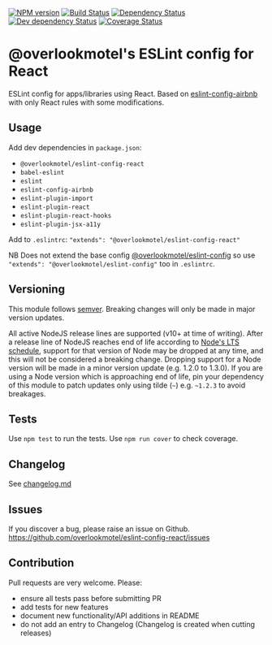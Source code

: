 [![NPM version](https://img.shields.io/npm/v/@overlookmotel/eslint-config-react.svg)](https://www.npmjs.com/package/@overlookmotel/eslint-config-react)
[![Build Status](https://img.shields.io/travis/overlookmotel/eslint-config-react/master.svg)](http://travis-ci.org/overlookmotel/eslint-config-react)
[![Dependency Status](https://img.shields.io/david/overlookmotel/eslint-config-react.svg)](https://david-dm.org/overlookmotel/eslint-config-react)
[![Dev dependency Status](https://img.shields.io/david/dev/overlookmotel/eslint-config-react.svg)](https://david-dm.org/overlookmotel/eslint-config-react)
[![Coverage Status](https://img.shields.io/coveralls/overlookmotel/eslint-config-react/master.svg)](https://coveralls.io/r/overlookmotel/eslint-config-react)

# @overlookmotel's ESLint config for React

ESLint config for apps/libraries using React. Based on [eslint-config-airbnb](https://www.npmjs.com/package/eslint-config-airbnb) with only React rules with some modifications.

## Usage

Add dev dependencies in `package.json`:

* `@overlookmotel/eslint-config-react`
* `babel-eslint`
* `eslint`
* `eslint-config-airbnb`
* `eslint-plugin-import`
* `eslint-plugin-react`
* `eslint-plugin-react-hooks`
* `eslint-plugin-jsx-a11y`

Add to `.eslintrc`: `"extends": "@overlookmotel/eslint-config-react"`

NB Does not extend the base config [@overlookmotel/eslint-config](https://www.npmjs.com/package/@overlookmotel/eslint-config) so use `"extends": "@overlookmotel/eslint-config"` too in `.eslintrc`.

## Versioning

This module follows [semver](https://semver.org/). Breaking changes will only be made in major version updates.

All active NodeJS release lines are supported (v10+ at time of writing). After a release line of NodeJS reaches end of life according to [Node's LTS schedule](https://nodejs.org/en/about/releases/), support for that version of Node may be dropped at any time, and this will not be considered a breaking change. Dropping support for a Node version will be made in a minor version update (e.g. 1.2.0 to 1.3.0). If you are using a Node version which is approaching end of life, pin your dependency of this module to patch updates only using tilde (`~`) e.g. `~1.2.3` to avoid breakages.

## Tests

Use `npm test` to run the tests. Use `npm run cover` to check coverage.

## Changelog

See [changelog.md](https://github.com/overlookmotel/eslint-config-react/blob/master/changelog.md)

## Issues

If you discover a bug, please raise an issue on Github. https://github.com/overlookmotel/eslint-config-react/issues

## Contribution

Pull requests are very welcome. Please:

* ensure all tests pass before submitting PR
* add tests for new features
* document new functionality/API additions in README
* do not add an entry to Changelog (Changelog is created when cutting releases)
